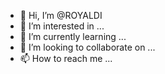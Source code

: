 - 👋 Hi, I’m @ROYALDI
- 👀 I’m interested in ...
- 🌱 I’m currently learning ...
- 💞️ I’m looking to collaborate on ...
- 📫 How to reach me ...

<!---
ROYALDI/ROYALDI is a ✨ special ✨ repository because its `README.md` (this file) appears on your GitHub profile.
You can click the Preview link to take a look at your changes.
--->

